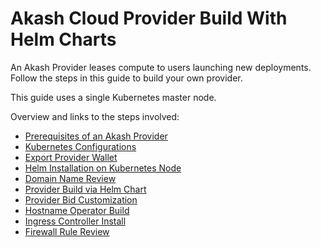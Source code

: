 # Akash Cloud Provider Build With Helm Charts



An Akash Provider leases compute to users launching new deployments. Follow the steps in this guide to build your own provider.

This guide uses a single Kubernetes master node.

Overview and links to the steps involved:

* [Prerequisites of an Akash Provider](step-1-prerequisites-of-an-akash-provider.md)
* [Kubernetes Configurations](step-2-kubernetes-configurations.md)
* [Export Provider Wallet](step-3-export-provider-wallet.md)
* [Helm Installation on Kubernetes Node](step-4-helm-installation-on-kubernetes-node.md)
* [Domain Name Review](step-5-domain-name-review.md)
* [Provider Build via Helm Chart](step-6-provider-build-via-helm-chart.md)
* [Provider Bid Customization](step-6-provider-bid-customization.md)
* [Hostname Operator Build](step-7-hostname-operator-build.md)
* [Ingress Controller Install](step-8-ingress-controller-install.md)
* [Firewall Rule Review](step-9-firewall-rule-review.md)
